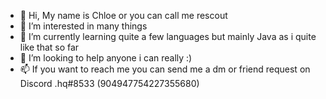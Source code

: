 - 👋 Hi, My name is Chloe or you can call me rescout
- 👀 I’m interested in many things 
- 🌱 I’m currently learning quite a few languages but mainly Java as i quite like that so far
- 💞️ I’m looking to help anyone i can really :)
- 📫 If you want to reach me you can send me a dm or friend request on Discord .hq#8533 (904947754227355680)

